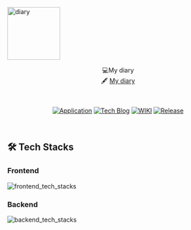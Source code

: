 
<p align="left">
    <img src="https://github.com/legojinK/React-project/Diary/public/assets/favicon" alt="diary" width="120" height="120">
</p>

<div align="center">

  💻My diary<br>
  🖋 [My diary](https://lego-mydiary.web.app)

</div>
<br/>

<div align="center">

[![Application](http://img.shields.io/badge/Application-fc3465?style=flat&logo=github&logoColor=white&link=https://pick-git.com/)](https://pick-git.com/)
[![Tech Blog](http://img.shields.io/badge/-Tech%20Blog-important?style=flat&logo=dev.to&logoColor=white&link=https://2021-pick-git.github.io/)](https://2021-pick-git.github.io/)
[![WIKI](http://img.shields.io/badge/-GitHub%20WiKi-395FC1?style=flat&logo=dev.to&logoColor=white&link=https://github.com/woowacourse-teams/2021-pick-git/wiki)](https://github.com/woowacourse-teams/2021-pick-git/wiki)
[![Release](https://img.shields.io/github/v/release/woowacourse-teams/2021-pick-git?color=skyblue)](https://github.com/woowacourse-teams/2021-pick-git/releases/tag/v1.2.0)

</div>
<br/>

## 🛠 Tech Stacks

### Frontend

![frontend_tech_stacks]()

> 

### Backend

![backend_tech_stacks]()

> 



<br>

